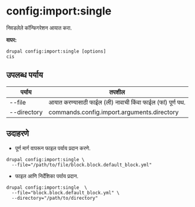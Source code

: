 # config:import:single
निवडलेले कॉन्फिगरेशन आयात करा.

**वापर:**
```
drupal config:import:single [options]
cis
```

## उपलब्ध पर्याय
पर्याय | तपशील
-------|-------------
--file | आयात करण्यासाठी फाईल (ली) नावाची किंवा फाईल (फां) पूर्ण पथ.
--directory | commands.config.import.arguments.directory

## उदाहरणे
* पूर्ण मार्ग वापरून फाइल पर्याय प्रदान करणे.
```
drupal config:import:single \
  --file="/path/to/file/block.block.default_block.yml"
```
* फाइल आणि निर्देशिका पर्याय प्रदान.
```
drupal config:import:single  \
  --file="block.block.default_block.yml" \
  --directory="/path/to/directory"
```
